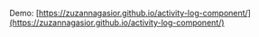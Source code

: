 Demo: [https://zuzannagasior.github.io/activity-log-component/](https://zuzannagasior.github.io/activity-log-component/)
